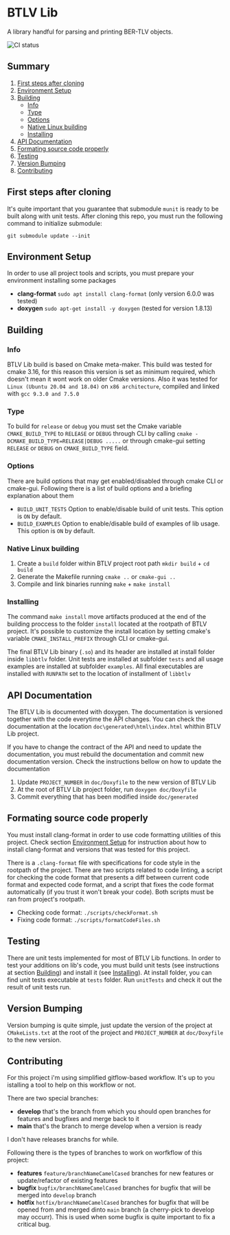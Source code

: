 # BTLV Lib

A library handful for parsing and printing BER-TLV objects.

![CI status](https://app.travis-ci.com/brwnow/BER-TLV-Challenge.svg?branch=develop)

## Summary
1. [First steps after cloning](#first-steps-after-cloning)
2. [Environment Setup](#environment-setup)
3. [Building](#building)
    - [Info](#info)
    - [Type](#type)
    - [Options](#options)
    - [Native Linux building](#native-linux-building)
    - [Installing](#installing)
4. [API Documentation](#api-documentation)
5. [Formating source code properly](#formating-source-code-properly)
6. [Testing](#testing)
7. [Version Bumping](#version-bumping)
8. [Contributing](#contributing)

## First steps after cloning

It's quite important that you guarantee that submodule `munit` is ready to be built along with unit tests. After cloning this repo, you must run the following command to initialize submodule:

`git submodule update --init`

## Environment Setup

In order to use all project tools and scripts, you must prepare your environment installing some packages

* **clang-format** `sudo apt install clang-format` (only version 6.0.0 was tested)
* **doxygen** `sudo apt-get install -y doxygen` (tested for version 1.8.13)
## Building

### Info

BTLV Lib build is based on Cmake meta-maker. This build was tested for cmake 3.16, for this reason this version is set as minimum  required, which doesn't mean it wont work on older Cmake versions. Also it was tested for `Linux (Ubuntu 20.04 and 18.04)` on `x86 architecture`, compiled and linked with `gcc 9.3.0 and 7.5.0`

### Type

To build for `release` or `debug` you must set the Cmake variable `CMAKE_BUILD_TYPE` to `RELEASE` or `DEBUG` through CLI by calling `cmake -DCMAKE_BUILD_TYPE=RELEASE|DEBUG .....` or through cmake-gui setting `RELEASE` or `DEBUG` on `CMAKE_BUILD_TYPE` field.

### Options

There are build options that may get enabled/disabled through cmake CLI or cmake-gui. Following there is a list of build options and a briefing explanation about them

* `BUILD_UNIT_TESTS` Option to enable/disable build of unit tests. This option is `ON` by default.
* `BUILD_EXAMPLES` Option to enable/disable build of examples of lib usage. This option is `ON` by default.

### Native Linux building

1. Create a `build` folder within BTLV project root path `mkdir build` + `cd build`
1. Generate the Makefile running `cmake ..` or `cmake-gui ..`
1. Compile and link binaries running `make` + `make install`

### Installing

The command `make install` move artifacts produced at the end of the building proccess to the folder `install` located at the rootpath of BTLV project. It's possible to customize the install location by setting cmake's variable `CMAKE_INSTALL_PREFIX` through CLI or cmake-gui.

The final BTLV Lib binary (`.so`) and its header are installed at install folder inside `libbtlv` folder. Unit tests are installed at subfolder `tests` and all usage examples are installed at subfolder `examples`. All final executables are installed with `RUNPATH` set to the location of installment of `libbtlv`

## API Documentation

The BTLV Lib is documented with doxygen. The documentation is versioned together with the code everytime the API changes. You can check the documentation at the location `doc\generated\html\index.html` whithin BTLV Lib project.

If you have to change the contract of the API and need to update the documentation, you must rebuild the documentation and commit new documentation version. Check the instructions bellow on how to update the documentation

1. Update `PROJECT_NUMBER` in `doc/Doxyfile` to the new version of BTLV Lib
1. At the root of BTLV Lib project folder, run `doxygen doc/Doxyfile`
1. Commit everything that has been modified inside `doc/generated`

## Formating source code properly

You must install clang-format in order to use code formatting utilities of this project. Check section [Environment Setup](#environment-setup) for instruction about how to install clang-format and versions that was tested for this project.

There is a `.clang-format` file with specifications for code style in the rootpath of the project. There are two scripts related to code linting, a script for checking the code format that presents a diff between current code format and expected code format, and a script that fixes the code format automatically (if you trust it won't break your code). Both scripts must be ran from project's rootpath.

* Checking code format: `./scripts/checkFormat.sh`
* Fixing code format: `./scripts/formatCodeFiles.sh`

## Testing

There are unit tests implemented for most of BTLV Lib functions. In order to test your additions on lib's code, you must build unit tests (see instructions at section [Building](#building)) and install it (see [Installing](#installing)). At install folder, you can find unit tests executable at `tests` folder. Run `unitTests` and check it out the result of unit tests run.

## Version Bumping

Version bumping is quite simple, just update the version of the project at `CMakeLists.txt` at the root of the project and `PROJECT_NUMBER` at `doc/Doxyfile` to the new version.

## Contributing

For this project i'm using simplified gitflow-based workflow. It's up to you istalling a tool to help on this workflow or not.

There are two special branches:

* **develop** that's the branch from which you should open branches for features and bugfixes and merge back to it
* **main** that's the branch to merge develop when a version is ready

I don't have releases branchs for while.

Following there is the types of branches to work on worfkflow of this project:

* **features** `feature/branchNameCamelCased` branches for new features or update/refactor of existing features
* **bugfix** `bugfix/branchNameCamelCased` branches for bugfix that will be merged into `develop` branch
* **hotfix** `hotfix/branchNameCamelCased` branches for bugfix that will be opened from and merged dinto `main` branch (a cherry-pick to develop may occurr). This is used when some bugfix is quite important to fix a critical bug.